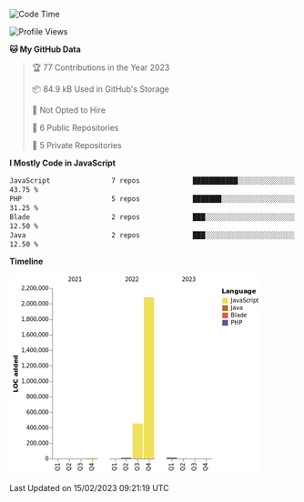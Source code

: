 <!--START_SECTION:waka-->
![Code Time](http://img.shields.io/badge/Code%20Time-0%20secs-blue)

![Profile Views](http://img.shields.io/badge/Profile%20Views-0-blue)

**🐱 My GitHub Data** 

> 🏆 77 Contributions in the Year 2023
 > 
> 📦 84.9 kB Used in GitHub's Storage 
 > 
> 🚫 Not Opted to Hire
 > 
> 📜 6 Public Repositories 
 > 
> 🔑 5 Private Repositories  
 > 
**I Mostly Code in JavaScript** 

```text
JavaScript               7 repos             ███████████░░░░░░░░░░░░░░   43.75 % 
PHP                      5 repos             ███████░░░░░░░░░░░░░░░░░░   31.25 % 
Blade                    2 repos             ███░░░░░░░░░░░░░░░░░░░░░░   12.50 % 
Java                     2 repos             ███░░░░░░░░░░░░░░░░░░░░░░   12.50 % 

```


**Timeline**

![Chart not found](https://raw.githubusercontent.com/brstreet2/brstreet2/main/charts/bar_graph.png) 


 Last Updated on 15/02/2023 09:21:19 UTC
<!--END_SECTION:waka-->
